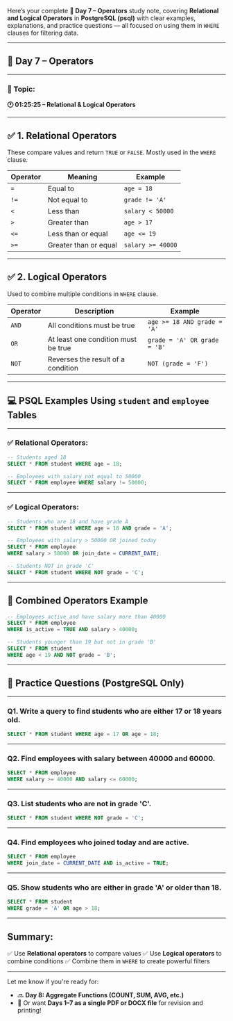 Here’s your complete **🔹 Day 7 – Operators** study note, covering **Relational and Logical Operators** in **PostgreSQL (psql)** with clear examples, explanations, and practice questions — all focused on using them in `WHERE` clauses for filtering data.

---

## 🔹 **Day 7 – Operators**

---

### 🎥 Topic:

**🕐 01:25:25 – Relational & Logical Operators**

---

## ✅ 1. **Relational Operators**

These compare values and return `TRUE` or `FALSE`. Mostly used in the `WHERE` clause.

| Operator | Meaning               | Example           |
| -------- | --------------------- | ----------------- |
| `=`      | Equal to              | `age = 18`        |
| `!=`     | Not equal to          | `grade != 'A'`    |
| `<`      | Less than             | `salary < 50000`  |
| `>`      | Greater than          | `age > 17`        |
| `<=`     | Less than or equal    | `age <= 19`       |
| `>=`     | Greater than or equal | `salary >= 40000` |

---

## ✅ 2. **Logical Operators**

Used to combine multiple conditions in `WHERE` clause.

| Operator | Description                         | Example                      |
| -------- | ----------------------------------- | ---------------------------- |
| `AND`    | All conditions must be true         | `age >= 18 AND grade = 'A'`  |
| `OR`     | At least one condition must be true | `grade = 'A' OR grade = 'B'` |
| `NOT`    | Reverses the result of a condition  | `NOT (grade = 'F')`          |

---

## 💻 PSQL Examples Using `student` and `employee` Tables

---

### ✅ Relational Operators:

```sql
-- Students aged 18
SELECT * FROM student WHERE age = 18;

-- Employees with salary not equal to 50000
SELECT * FROM employee WHERE salary != 50000;
```

---

### ✅ Logical Operators:

```sql
-- Students who are 18 and have grade A
SELECT * FROM student WHERE age = 18 AND grade = 'A';

-- Employees with salary > 50000 OR joined today
SELECT * FROM employee 
WHERE salary > 50000 OR join_date = CURRENT_DATE;

-- Students NOT in grade 'C'
SELECT * FROM student WHERE NOT grade = 'C';
```

---

## 🔄 Combined Operators Example

```sql
-- Employees active and have salary more than 40000
SELECT * FROM employee
WHERE is_active = TRUE AND salary > 40000;

-- Students younger than 19 but not in grade 'B'
SELECT * FROM student
WHERE age < 19 AND NOT grade = 'B';
```

---

## 📘 Practice Questions (PostgreSQL Only)

---

### Q1. Write a query to find students who are either 17 or 18 years old.

```sql
SELECT * FROM student WHERE age = 17 OR age = 18;
```

---

### Q2. Find employees with salary between 40000 and 60000.

```sql
SELECT * FROM employee 
WHERE salary >= 40000 AND salary <= 60000;
```

---

### Q3. List students who are not in grade 'C'.

```sql
SELECT * FROM student WHERE NOT grade = 'C';
```

---

### Q4. Find employees who joined today **and** are active.

```sql
SELECT * FROM employee 
WHERE join_date = CURRENT_DATE AND is_active = TRUE;
```

---

### Q5. Show students who are either in grade 'A' **or** older than 18.

```sql
SELECT * FROM student 
WHERE grade = 'A' OR age > 18;
```

---

## Summary:

✅ Use **Relational operators** to compare values
✅ Use **Logical operators** to combine conditions
✅ Combine them in `WHERE` to create powerful filters

---

Let me know if you're ready for:

* 🔜 **Day 8: Aggregate Functions (COUNT, SUM, AVG, etc.)**
* 📄 Or want **Days 1–7 as a single PDF or DOCX file** for revision and printing!
